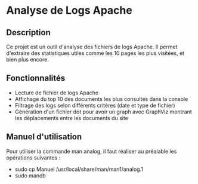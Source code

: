# Analyse de Logs Apache

## Description
Ce projet est un outil d'analyse des fichiers de logs Apache. Il permet d'extraire des statistiques utiles comme les 10 pages les plus visitées, et bien plus encore.

## Fonctionnalités
- Lecture de fichier de logs Apache
- Affichage du top 10 des documents les plus consultés dans la console
- Filtrage des logs selon différents critères (date et type de fichier)
- Génération d'un fichier dot pour avoir un graph avec GraphViz montrant les déplacements entre les documents du site

## Manuel d'utilisation
Pour utiliser la commande man analog, il faut réaliser au préalable les opérations suivantes :
- sudo cp Manuel /usr/local/share/man/man1/analog.1
- sudo mandb